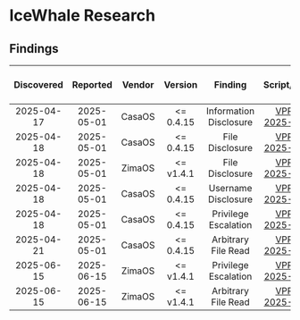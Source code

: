 # IceWhale Research

## Findings
| Discovered | Reported   | Vendor | Version   | Finding                | Script/PoC                         | CVSS v4 Score | CVSS v4 Metrics                                                 |
|:----------:|:----------:|:------:|:---------:|:----------------------:|:------------------------------:|:-------------:|:---------------------------------------------------------------:|
| 2025-04-17 | 2025-05-01 | CasaOS | <= 0.4.15 | Information Disclosure | [VPR-2025-001](./VPR-2025-001) | 6.9/10        | CVSS:4.0/AV:N/AC:L/AT:N/PR:N/UI:N/VC:L/VI:N/VA:N/SC:L/SI:N/SA:N |
| 2025-04-18 | 2025-05-01 | CasaOS | <= 0.4.15 | File Disclosure        | [VPR-2025-002](./VPR-2025-002) | 6.9/10        | CVSS:4.0/AV:N/AC:L/AT:N/PR:N/UI:N/VC:L/VI:N/VA:N/SC:L/SI:N/SA:N |
| 2025-04-18 | 2025-05-01 | ZimaOS | <= v1.4.1 | File Disclosure        | [VPR-2025-002](./VPR-2025-002) | 6.9/10        | CVSS:4.0/AV:N/AC:L/AT:N/PR:N/UI:N/VC:L/VI:N/VA:N/SC:L/SI:N/SA:N |
| 2025-04-18 | 2025-05-01 | CasaOS | <= 0.4.15 | Username Disclosure    | [VPR-2025-003](./VPR-2025-003) | 6.9/10        | CVSS:4.0/AV:N/AC:L/AT:N/PR:N/UI:N/VC:L/VI:N/VA:N/SC:L/SI:N/SA:N |
| 2025-04-18 | 2025-05-01 | CasaOS | <= 0.4.15 | Privilege Escalation   | [VPR-2025-004](./VPR-2025-004) | 9.3/10        | CVSS:4.0/AV:L/AC:L/AT:N/PR:N/UI:A/VC:H/VI:H/VA:H/SC:H/SI:H/SA:H |
| 2025-04-21 | 2025-05-01 | CasaOS | <= 0.4.15 | Arbitrary File Read    | [VPR-2025-005](./VPR-2025-005) | 9.3/10        | CVSS:4.0/AV:L/AC:L/AT:N/PR:N/UI:A/VC:H/VI:H/VA:H/SC:H/SI:H/SA:H |
| 2025-06-15 | 2025-06-15 | ZimaOS | <= v1.4.1 | Privilege Escalation   | [VPR-2025-006](./VPR-2025-006) | 9.3/10        | CVSS:4.0/AV:L/AC:L/AT:N/PR:N/UI:A/VC:H/VI:H/VA:H/SC:H/SI:H/SA:H |
| 2025-06-15 | 2025-06-15 | ZimaOS | <= v1.4.1 | Arbitrary File Read    | [VPR-2025-007](./VPR-2025-007) | 9.3/10        | CVSS:4.0/AV:L/AC:L/AT:N/PR:N/UI:A/VC:H/VI:H/VA:H/SC:H/SI:H/SA:H |
